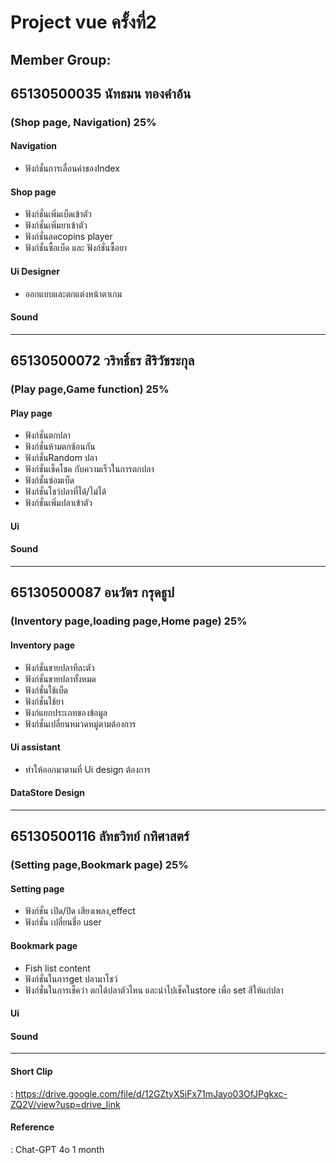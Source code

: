 # Project vue ครั้งที่2 
## Member Group:
## 65130500035 นัทธมน ทองคำอ้น 
### (Shop page, Navigation) 25% <br>
#### Navigation
- ฟังก์ชั่นการเลื่อนค่าของIndex

#### Shop page
- ฟังก์ชั่นเพิ่มเบ็ดเข้าตัว
- ฟังก์ชั่นเพิ่มยาเข้าตัว
- ฟังก์ชั่นลดcopins player
- ฟังก์ชั่นซื้อเบ็ด และ ฟังก์ชั่นซื้อยา

#### Ui Designer
- ออกแบบและตกแต่งหน้าตาเกม

#### Sound

<hr>

## 65130500072 วริทธิ์ธร สิริวัชระกุล 
### (Play page,Game function) 25% <br>
#### Play page
- ฟังก์ชั่นตกปลา
- ฟังก์ชั่นห้ามตกซ้อนกัน
- ฟังก์ชั่นRandom ปลา
- ฟังก์ชั่นเช็คโชค กับความเร็วในการตกปลา
- ฟังก์ชั่นซ่อมเบ็ด
- ฟังก์ชั่นโชว์ปลาที่ได้/ไม่ได้
- ฟังก์ชั่นเพิ่มปลาเข้าตัว

#### Ui 
#### Sound

<hr>

## 65130500087 อนวัตร กรุดธูป 
### (Inventory page,loading page,Home page) 25% <br>
#### Inventory page
- ฟังก์ชั่นขายปลาทีละตัว
- ฟังก์ชั่นขายปลาทั้งหมด
- ฟังก์ชั่นใช้เบ็ด
- ฟังก์ชั่นใช้ยา
- ฟังก์แยกประเภทของข้อมูล
- ฟังก์ชั่นเปลี่ยนหมวดหมู่ตามต้องการ

#### Ui assistant
- ทำให้ออกมาตามที่ Ui design ต้องการ
#### DataStore Design

<hr>

## 65130500116 ลัทธวิทย์ กทิศาสตร์ 
### (Setting page,Bookmark page) 25% <br>
#### Setting page 
- ฟังก์ชั่น เปิด/ปิด เสียงเพลง,effect
- ฟังก์ชั่น เปลี่ยนชื่อ user

####  Bookmark page
- Fish list content
- ฟังก์ชั่นในการget ปลามาโชว์
- ฟังก์ชั่นในการเช็คว่า ตกได้ปลาตัวไหน และนำไปเช็คในstore เพื่อ set สีให้แก่ปลา

#### Ui 
#### Sound

<hr>

#### Short Clip 
: https://drive.google.com/file/d/12GZtyX5jFx71mJayo03OfJPgkxc-ZQ2V/view?usp=drive_link

#### Reference
: Chat-GPT 4o 1 month
